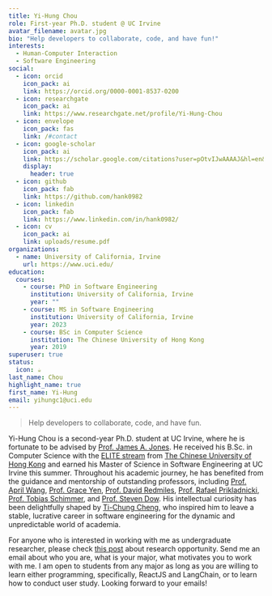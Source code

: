 ```yaml
---
title: Yi-Hung Chou
role: First-year Ph.D. student @ UC Irvine
avatar_filename: avatar.jpg
bio: "Help developers to collaborate, code, and have fun!"
interests:
  - Human-Computer Interaction
  - Software Engineering
social:
  - icon: orcid
    icon_pack: ai
    link: https://orcid.org/0000-0001-8537-0200
  - icon: researchgate
    icon_pack: ai
    link: https://www.researchgate.net/profile/Yi-Hung-Chou
  - icon: envelope
    icon_pack: fas
    link: /#contact
  - icon: google-scholar
    icon_pack: ai
    link: https://scholar.google.com/citations?user=pOtvIJwAAAAJ&hl=en&authuser=2
    display:
      header: true
  - icon: github
    icon_pack: fab
    link: https://github.com/hank0982
  - icon: linkedin
    icon_pack: fab
    link: https://www.linkedin.com/in/hank0982/
  - icon: cv
    icon_pack: ai
    link: uploads/resume.pdf
organizations:
  - name: University of California, Irvine
    url: https://www.uci.edu/
education:
  courses:
    - course: PhD in Software Engineering
      institution: University of California, Irvine
      year: ""
    - course: MS in Software Engineering
      institution: University of California, Irvine
      year: 2023
    - course: BSc in Computer Science
      institution: The Chinese University of Hong Kong
      year: 2019
superuser: true
status:
  icon: ☕️
last_name: Chou
highlight_name: true
first_name: Yi-Hung
email: yihungc1@uci.edu
---
```


> Help developers to collaborate, code, and have fun.

Yi-Hung Chou is a second-year Ph.D. student at UC Irvine, where he is fortunate to be advised by [Prof. James A. Jones](https://jamesajones.com/). He received his B.Sc. in Computer Science with the [ELITE stream](https://www.erg.cuhk.edu.hk/erg/Elite) from [The Chinese University of Hong Kong](https://www.cuhk.edu.hk/english/index.html) and earned his Master of Science in Software Engineering at UC Irvine this summer. Throughout his academic journey, he has benefited from the guidance and mentorship of outstanding professors, including [Prof. April Wang](https://aprilwang.me/), [Prof. Grace Yen](https://gracetfg2.github.io/), [Prof. David Redmiles](https://redmiles.ics.uci.edu/), [Prof. Rafael Prikladnicki](https://www.inf.pucrs.br/rafael/), [Prof. Tobias Schimmer](https://www.linkedin.com/in/tobiashildenbrand/), and [Prof. Steven Dow](https://spdow.ucsd.edu/). His intellectual curiosity has been delightfully shaped by [Ti-Chung Cheng](https://tichung.com/about/), who inspired him to leave a stable, lucrative career in software engineering for the dynamic and unpredictable world of academia.

For anyone who is interested in working with me as undergraduate researcher, please check [this post](https://yihungchou.com/en/post/undergraduate-research-opportunity/) about research opportunity. Send me an email about who you are, what is your major, what motivates you to work with me. I am open to students from any major as long as you are willing to learn either programming, specifically, ReactJS and LangChain, or to learn how to conduct user study. Looking forward to your emails!
